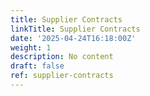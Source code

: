 ```yaml
---
title: Supplier Contracts
linkTitle: Supplier Contracts
date: '2025-04-24T16:18:00Z'
weight: 1
description: No content
draft: false
ref: supplier-contracts
---
```


